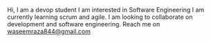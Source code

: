 Hi, I am a devop student
I am interested in Software Engineering
I am currently learning scrum and agile. 
I am looking to collaborate on development and software engineering. 
Reach me on waseemraza844@gmail.com
